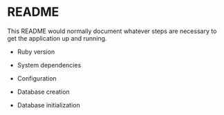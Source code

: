 # README

This README would normally document whatever steps are necessary to get the
application up and running.

* Ruby version

* System dependencies

* Configuration

* Database creation

* Database initialization
